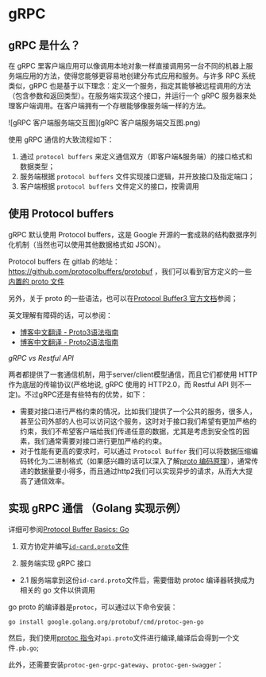 # gRPC 

## gRPC 是什么？
在 gRPC 里客户端应用可以像调用本地对象一样直接调用另一台不同的机器上服务端应用的方法，使得您能够更容易地创建分布式应用和服务。与许多 RPC 系统类似，gRPC 也是基于以下理念：定义一个服务，指定其能够被远程调用的方法（包含参数和返回类型）。在服务端实现这个接口，并运行一个 gRPC 服务器来处理客户端调用。在客户端拥有一个存根能够像服务端一样的方法。

![gRPC 客户端服务端交互图](gRPC 客户端服务端交互图.png)

使用 gRPC 通信的大致流程如下：
1. 通过 `protocol buffers` 来定义通信双方（即客户端&服务端）的接口格式和数据类型；
2. 服务端根据 `protocol buffers` 文件实现接口逻辑，并开放接口及指定端口；
3. 客户端根据 `protocol buffers` 文件定义的接口，按需调用

## 使用 Protocol buffers
gRPC 默认使用 Protocol buffers，这是 Google 开源的一套成熟的结构数据序列化机制（当然也可以使用其他数据格式如 JSON）。

Protocol buffers 在 gitlab 的地址：https://github.com/protocolbuffers/protobuf ，我们可以看到官方定义的一些[内置的 proto 文件](https://github.com/protocolbuffers/protobuf/blob/master/src/google/protobuf)

另外，关于 proto 的一些语法，也可以在[Protocol Buffer3 官方文档](https://developers.google.com/protocol-buffers/docs/proto3)参阅；

英文理解有障碍的话，可以参阅：
- [博客中文翻译 - Proto3语法指南](https://www.cnblogs.com/tohxyblog/p/8974763.html)
- [博客中文翻译 - Proto2语法指南](https://blog.csdn.net/qq_22660775/article/details/89044538)

*gRPC vs Restful API*

两者都提供了一套通信机制，用于server/client模型通信，而且它们都使用 HTTP 作为底层的传输协议(严格地说, gRPC 使用的 HTTP2.0，而 Restful API 则不一定)。不过gRPC还是有些特有的优势，如下：

- 需要对接口进行严格约束的情况，比如我们提供了一个公共的服务，很多人，甚至公司外部的人也可以访问这个服务，这时对于接口我们希望有更加严格的约束，我们不希望客户端给我们传递任意的数据，尤其是考虑到安全性的因素，我们通常需要对接口进行更加严格的约束。
- 对于性能有更高的要求时，可以通过 `Protocol Buffer` 我们可以将数据压缩编码转化为二进制格式（如果感兴趣的话可以深入了解[proto 编码原理](https://developers.google.com/protocol-buffers/docs/encoding)），通常传递的数据量要小得多，而且通过http2我们可以实现异步的请求，从而大大提高了通信效率。

## 实现 gRPC 通信 （Golang 实现示例）

详细可参阅[Protocol Buffer Basics: Go](https://developers.google.com/protocol-buffers/docs/gotutorial)

1. 双方协定并编写[`id-card.proto`文件](id_card.proto)

2. 服务端实现 gRPC 接口

- 2.1 服务端拿到这份`id-card.proto`文件后，需要借助 protoc 编译器转换成为相关的 go 文件以供调用

go proto 的编译器是`protoc`，可以通过以下命令安装：
``` 
go install google.golang.org/protobuf/cmd/protoc-gen-go
```

然后，我们使用[protoc 指令](Protoc(Protocol%20Compiler).md)对`api.proto`文件进行编译,编译后会得到一个文件`.pb.go`;





此外，还需要安装`protoc-gen-grpc-gateway`、`protoc-gen-swagger`：




